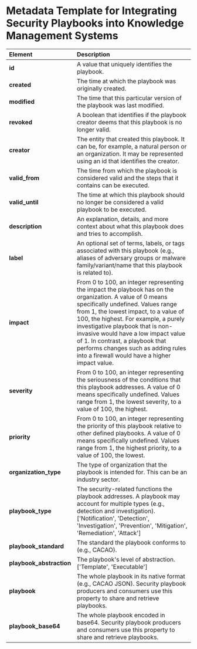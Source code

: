# Metadata Template for Integrating Security Playbooks into Knowledge Management Systems


| Element | Description |
| :--- | :--- |
| **id** | A value that uniquely identifies the playbook. |
| **created** | The time at which the playbook was originally created. |
| **modified** | The time that this particular version of the playbook was last modified. |
| **revoked** | A boolean that identifies if the playbook creator deems that this playbook is no longer valid. |
| **creator** | The entity that created this playbook. It can be, for example, a natural person or an organization. It may be represented using an id that identifies the creator. |
| **valid_from** | The time from which the playbook is considered valid and the steps that it contains can be executed. |
| **valid_until** | The time at which this playbook should no longer be considered a valid playbook to be executed. |
| **description** | An explanation, details, and more context about what this playbook does and tries to accomplish. |
| **label** | An optional set of terms, labels, or tags associated with this playbook (e.g., aliases of adversary groups or malware family/variant/name that this playbook is related to). |
| **impact** | From 0 to 100, an integer representing the impact the playbook has on the organization. A value of 0 means specifically undefined. Values range from 1, the lowest impact, to a value of 100, the highest. For example, a purely investigative playbook that is non-invasive would have a low impact value of 1. In contrast, a playbook that performs changes such as adding rules into a firewall would have a higher impact value. |
| **severity** | From 0 to 100, an integer representing the seriousness of the conditions that this playbook addresses. A value of 0 means specifically undefined. Values range from 1, the lowest severity, to a value of 100, the highest. |
| **priority** | From 0 to 100, an integer representing the priority of this playbook relative to other defined playbooks. A value of 0 means specifically undefined. Values range from 1, the highest priority, to a value of 100, the lowest. |
| **organization_type** | The type of organization that the playbook is intended for. This can be an industry sector. |
| **playbook_type** | The security-related functions the playbook addresses. A playbook may account for multiple types (e.g., detection and investigation). ['Notification', 'Detection', 'Investigation', 'Prevention', 'Mitigation', 'Remediation', 'Attack'] |
| **playbook_standard** | The standard the playbook conforms to (e.g., CACAO). |
| **playbook_abstraction** | The playbook's level of abstraction. ['Template', 'Executable'] |
| **playbook** | The whole playbook in its native format (e.g., CACAO JSON). Security playbook producers and consumers use this property to share and retrieve playbooks. |
| **playbook_base64** | The whole playbook encoded in base64. Security playbook producers and consumers use this property to share and retrieve playbooks. |












